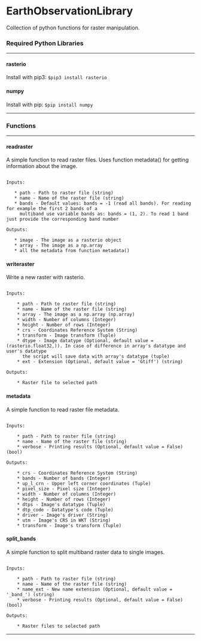 # EarthObservationLibrary

Collection of python functions for raster manipulation.

### Required Python Libraries

------------------------------------------------

#### rasterio
Install with pip3: ```$pip3 install rasterio```

#### numpy
Install with pip: ```$pip install numpy```

------------------------------------------------

### Functions

------------------------------------------------

#### readraster

A simple function to read raster files. Uses function metadata() for getting information about the image.
    
 ```   

Inputs:

    * path - Path to raster file (string)
    * name - Name of the raster file (string)
    * bands - Default values: bands = -1 (read all bands). For reading for example the first 2 bands of a
      multiband use variable bands as: bands = (1, 2). To read 1 band just provide the corresponding band number

Outputs:

    * image - The image as a rasterio object
    * array - The image as a np.array
    * all the metadata from function metadata()

```

####  writeraster

Write a new raster with rasterio.

```

Inputs:

    * path - Path to raster file (string)
    * name - Name of the raster file (string)
    * array - The image as a np.array (np.array)
    * width - Number of columns (Integer)
    * height - Number of rows (Integer)
    * crs - Coordinates Reference System (String)
    * transform - Image transform (Tuple)
    * dtype - Image datatype (Optional, default value = (rasterio.float32,)). In case of difference in array's datatype and user's datatype
      the script will save data with array's datatype (tuple)
    * ext - Extension (Optional, default value = 'Gtiff') (string)

Outputs:
    
    * Raster file to selected path 

```

#### metadata

A simple function to read raster file metadata.

```

Inputs:

    * path - Path to raster file (string)
    * name - Name of the raster file (string)
    * verbose - Printing results (Optional, default value = False) (bool)

Outputs:

    * crs - Coordinates Reference System (String)
    * bands - Number of bands (Integer)
    * up_l_crn - Upper left corner coordinates (Tuple)
    * pixel_size - Pixel size (Integer)
    * width - Number of columns (Integer)
    * height - Number of rows (Integer)
    * dtps - Image's datatype (Tuple)
    * dtp_code - Datatype's code (Tuple)
    * driver - Image's driver (String)
    * utm - Image's CRS in WKT (String)
    * transform - Image's transform (Tuple)

```

#### split_bands

A simple function to split multiband raster data to single images.
    
```

Inputs:
    
    * path - Path to raster file (string)
    * name - Name of the raster file (string)
    * name_ext - New name extension (Optional, default value = '_band_') (string)
    * verbose - Printing results (Optional, default value = False) (bool)
    
Outputs:

    * Raster files to selected path

```

------------------------------------------------
